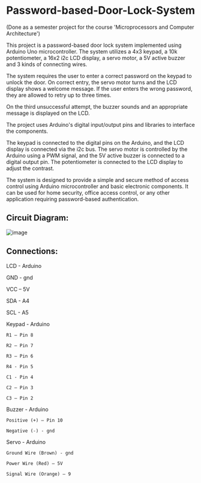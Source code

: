 # Password-based-Door-Lock-System
(Done as a semester project for the course 'Microprocessors and Computer Architecture')

This project is a password-based door lock system implemented using Arduino Uno microcontroller. The system utilizes a 4x3 keypad, a 10k potentiometer, a 16x2 i2c LCD display, a servo motor, a 5V active buzzer and 3 kinds of connecting wires.  

The system requires the user to enter a correct password on the keypad to unlock the door. On correct entry, the servo motor turns and the LCD display shows a welcome message. If the user enters the wrong password, they are allowed to retry up to three 
times. 

On the third unsuccessful attempt, the buzzer sounds and an appropriate message is displayed on the LCD.  

The project uses Arduino's digital input/output pins and libraries to interface the components.   

The keypad is connected to the digital pins on the Arduino, and the LCD display is connected via the i2c bus. The servo motor is controlled by the Arduino using a PWM signal, and the 5V active buzzer is connected to a digital output pin. The potentiometer is connected to the LCD display to adjust the contrast.  

The system is designed to provide a simple and secure method of access control using Arduino microcontroller and basic electronic components. It can be used for home security, office access control, or any other application requiring password-based authentication.

## Circuit Diagram:
![image](https://github.com/sreenidhi-n/Password-based-Door-Lock-System/assets/95966587/3dbeb49e-72fc-4cc7-98b3-74009d88e3f0)

## Connections:   

LCD - Arduino  

GND - gnd  

VCC – 5V  

SDA - A4  

SCL - A5  




Keypad - Arduino  

    R1 – Pin 8  
    
    R2 – Pin 7  
    
    R3 – Pin 6  
    
    R4 - Pin 5  
    
    C1 - Pin 4  
    
    C2 – Pin 3  
    
    C3 – Pin 2  
    

  
Buzzer - Arduino  

    Positive (+) – Pin 10  
    
    Negative (-) - gnd   
    

  
Servo - Arduino  

    Ground Wire (Brown) - gnd  
    
    Power Wire (Red) – 5V  
    
    Signal Wire (Orange) – 9
